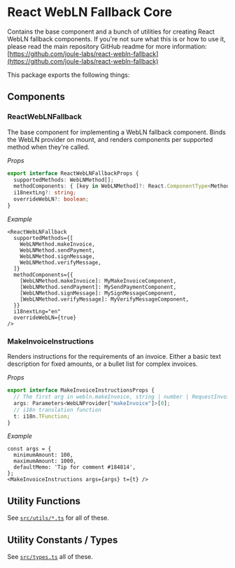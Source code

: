 # React WebLN Fallback Core

Contains the base component and a bunch of utilities for creating React WebLN fallback components. If you're not sure what this is or how to use it, please read the main repository GitHub readme for more information: [https://github.com/joule-labs/react-webln-fallback](https://github.com/joule-labs/react-webln-fallback)

This package exports the following things:

## Components

### ReactWebLNFallback

The base component for implementing a WebLN fallback component. Binds the WebLN provider on mount, and renders components per supported method when they're called.

*Props*
```ts
export interface ReactWebLNFallbackProps {
  supportedMethods: WebLNMethod[];
  methodComponents: { [key in WebLNMethod]?: React.ComponentType<MethodComponentProps> };
  i18nextLng?: string;
  overrideWebLN?: boolean;
}
```

*Example*
```tsx
<ReactWebLNFallback
  supportedMethods={[
    WebLNMethod.makeInvoice,
    WebLNMethod.sendPayment,
    WebLNMethod.signMessage,
    WebLNMethod.verifyMessage,
  ]}
  methodComponents={{
    [WebLNMethod.makeInvoice]: MyMakeInvoiceComponent,
    [WebLNMethod.sendPayment]: MySendPaymentComponent,
    [WebLNMethod.signMessage]: MySignMessageComponent,
    [WebLNMethod.verifyMessage]: MyVerifyMessageComponent,
  }}
  i18nextLng="en"
  overrideWebLN={true}
/>
```

### MakeInvoiceInstructions

Renders instructions for the requirements of an invoice. Either a basic text description for fixed amounts, or a bullet list for complex invoices.

*Props*
```ts
export interface MakeInvoiceInstructionsProps {
  // The first arg in webln.makeInvoice, string | number | RequestInvoiceArgs.
  args: Parameters<WebLNProvider["makeInvoice"]>[0];
  // i18n translation function
  t: i18n.TFunction;
}
```

*Example*
```tsx
const args = {
  minimumAmount: 100,
  maximumAmount: 1000,
  defaultMemo: 'Tip for comment #184814',
};
<MakeInvoiceInstructions args={args} t={t} />
```

## Utility Functions

See [`src/utils/*.ts`](src/util) for all of these.

## Utility Constants / Types

See [`src/types.ts`](src/types.ts) all of these.